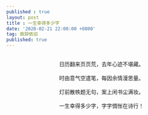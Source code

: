 ```yaml
---
published : true 
layout: post
title : 一生幸得多少字
date: '2020-02-21 22:00:00 +0800'
tag: 故辞依旧
published: true
---
```


<br>
<div style="text-align:center;">
日历翻来页页荒，去年心迹不堪藏。
<br>
<br>
时由意气空遣笔，每因余情漫思量。
<br>
<br>
灯前散帙题无句，案上闲书尘满妆。
<br>
<br>
一生幸得多少字，字字惆怅在诗行！
</div>
